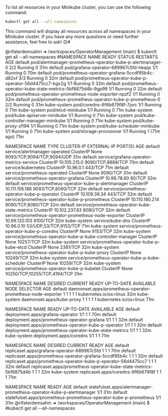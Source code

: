 To list all resources in your Minikube cluster, you can use the following command:

```sh
kubectl get all --all-namespaces
```

This command will display all resources across all namespaces in your Minikube cluster. If you have any more questions or need further assistance, feel free to ask! 😊#

@rifaterdemsahin ➜ /workspaces/OperatorManagement (main) $ kubectl get all --all-namespaces
#NAMESPACE     NAME                                                          READY   STATUS    RESTARTS      AGE
default       pod/alertmanager-prometheus-operator-kube-p-alertmanager-0    2/2     Running   0             31m
default       pod/grafana-operator-689967c5fd-hkqqx                         1/1     Running   0             70m
default       pod/prometheus-operator-grafana-5ccdf95b4c-d82xf              3/3     Running   0             32m
default       pod/prometheus-operator-kube-p-operator-56d4475cc7-bgx2g      1/1     Running   0             32m
default       pod/prometheus-operator-kube-state-metrics-5bf8875d4b-9gp99   1/1     Running   0             32m
default       pod/prometheus-operator-prometheus-node-exporter-npzf2        1/1     Running   0             32m
default       pod/prometheus-prometheus-operator-kube-p-prometheus-0        2/2     Running   0             31m
kube-system   pod/coredns-6f6b679f8f-7jsrc                                  1/1     Running   0             71m
kube-system   pod/etcd-minikube                                             1/1     Running   0             71m
kube-system   pod/kube-apiserver-minikube                                   1/1     Running   0             71m
kube-system   pod/kube-controller-manager-minikube                          1/1     Running   0             71m
kube-system   pod/kube-proxy-zfl94                                          1/1     Running   0             71m
kube-system   pod/kube-scheduler-minikube                                   1/1     Running   0             71m
kube-system   pod/storage-provisioner                                       1/1     Running   1 (71m ago)   71m

NAMESPACE     NAME                                                         TYPE        CLUSTER-IP       EXTERNAL-IP   PORT(S)                        AGE
default       service/alertmanager-operated                                ClusterIP   None             <none>        9093/TCP,9094/TCP,9094/UDP     31m
default       service/grafana-operator-metrics-service                     ClusterIP   10.105.215.0     <none>        9090/TCP,8888/TCP              70m
default       service/kubernetes                                           ClusterIP   10.96.0.1        <none>        443/TCP                        71m
default       service/prometheus-operated                                  ClusterIP   None             <none>        9090/TCP                       31m
default       service/prometheus-operator-grafana                          ClusterIP   10.98.78.60      <none>        80/TCP                         32m
default       service/prometheus-operator-kube-p-alertmanager              ClusterIP   10.111.156.186   <none>        9093/TCP,8080/TCP              32m
default       service/prometheus-operator-kube-p-operator                  ClusterIP   10.109.39.34     <none>        443/TCP                        32m
default       service/prometheus-operator-kube-p-prometheus                ClusterIP   10.110.180.214   <none>        9090/TCP,8080/TCP              32m
default       service/prometheus-operator-kube-state-metrics               ClusterIP   10.102.237.83    <none>        8080/TCP                       32m
default       service/prometheus-operator-prometheus-node-exporter         ClusterIP   10.99.120.103    <none>        9100/TCP                       32m
kube-system   service/kube-dns                                             ClusterIP   10.96.0.10       <none>        53/UDP,53/TCP,9153/TCP         71m
kube-system   service/prometheus-operator-kube-p-coredns                   ClusterIP   None             <none>        9153/TCP                       32m
kube-system   service/prometheus-operator-kube-p-kube-controller-manager   ClusterIP   None             <none>        10257/TCP                      32m
kube-system   service/prometheus-operator-kube-p-kube-etcd                 ClusterIP   None             <none>        2381/TCP                       32m
kube-system   service/prometheus-operator-kube-p-kube-proxy                ClusterIP   None             <none>        10249/TCP                      32m
kube-system   service/prometheus-operator-kube-p-kube-scheduler            ClusterIP   None             <none>        10259/TCP                      32m
kube-system   service/prometheus-operator-kube-p-kubelet                   ClusterIP   None             <none>        10250/TCP,10255/TCP,4194/TCP   31m

NAMESPACE     NAME                                                          DESIRED   CURRENT   READY   UP-TO-DATE   AVAILABLE   NODE SELECTOR            AGE
default       daemonset.apps/prometheus-operator-prometheus-node-exporter   1         1         1       1            1           kubernetes.io/os=linux   32m
kube-system   daemonset.apps/kube-proxy                                     1         1         1       1            1           kubernetes.io/os=linux   71m

NAMESPACE     NAME                                                     READY   UP-TO-DATE   AVAILABLE   AGE
default       deployment.apps/grafana-operator                         1/1     1            1           70m
default       deployment.apps/prometheus-operator-grafana              1/1     1            1           32m
default       deployment.apps/prometheus-operator-kube-p-operator      1/1     1            1           32m
default       deployment.apps/prometheus-operator-kube-state-metrics   1/1     1            1           32m
kube-system   deployment.apps/coredns                                  1/1     1            1           71m

NAMESPACE     NAME                                                                DESIRED   CURRENT   READY   AGE
default       replicaset.apps/grafana-operator-689967c5fd                         1         1         1       70m
default       replicaset.apps/prometheus-operator-grafana-5ccdf95b4c              1         1         1       32m
default       replicaset.apps/prometheus-operator-kube-p-operator-56d4475cc7      1         1         1       32m
default       replicaset.apps/prometheus-operator-kube-state-metrics-5bf8875d4b   1         1         1       32m
kube-system   replicaset.apps/coredns-6f6b679f8f                                  1         1         1       71m

NAMESPACE   NAME                                                                    READY   AGE
default     statefulset.apps/alertmanager-prometheus-operator-kube-p-alertmanager   1/1     31m
default     statefulset.apps/prometheus-prometheus-operator-kube-p-prometheus       1/1     31m
@rifaterdemsahin ➜ /workspaces/OperatorManagement (main) $ #kubectl get all --all-namespaces